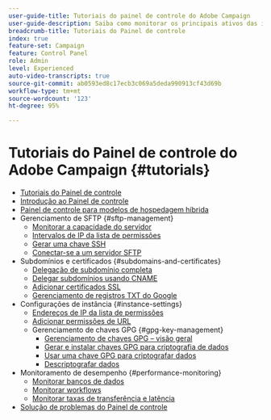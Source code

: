 ```yaml
---
user-guide-title: Tutoriais do painel de controle do Adobe Campaign
user-guide-description: Saiba como monitorar os principais ativos das instâncias do Adobe Campaign e executar tarefas administrativas no Painel de controle.
breadcrumb-title: Tutoriais do Painel de controle
index: true
feature-set: Campaign
feature: Control Panel
role: Admin
level: Experienced
auto-video-transcripts: true
source-git-commit: ab0593ed8c17ecb3c069a5deda990913cf43d69b
workflow-type: tm+mt
source-wordcount: '123'
ht-degree: 95%

---
```



# Tutoriais do Painel de controle do Adobe Campaign {#tutorials}

+ [Tutoriais do Painel de controle](/help/control-panel-overview.md)
+ [Introdução ao Painel de controle](/help/get-started-with-control-panel.md)
+ [Painel de controle para modelos de hospedagem híbrida](/help/control-panel-for-hybrid-hosting-models.md)
+ Gerenciamento de SFTP {#sftp-management}
   + [Monitorar a capacidade do servidor](/help/sftp-management/monitor-server-capacity.md)
   + [Intervalos de IP da lista de permissões](/help/sftp-management/allowlist-ip-range.md)
   + [Gerar uma chave SSH](/help/sftp-management/generate-ssh-key.md)
   + [Conectar-se a um servidor SFTP](/help/sftp-management/connect-to-sftp-server.md)
+ Subdomínios e certificados {#subdomains-and-certificates}
   + [Delegação de subdomínio completa](/help/subdomains-and-certificates/subdomain-delegation.md)
   + [Delegar subdomínios usando CNAME](/help/subdomains-and-certificates/delegate-subdomains-using-cname.md)
   + [Adicionar certificados SSL](/help/subdomains-and-certificates/add-ssl-certificates.md)
   + [Gerenciamento de registros TXT do Google](/help/subdomains-and-certificates/google-txt-record-management.md)
+ Configurações de instância {#instance-settings}
   + [Endereços de IP da lista de permissões](/help/instance-settings/allowlist-ip-adresses.md)
   + [Adicionar permissões de URL](/help/instance-settings/add-url-permissions.md)
   + Gerenciamento de chaves GPG {#gpg-key-management}
      + [Gerenciamento de chaves GPG – visão geral](/help/instance-settings/gpg-key-management/gpg-key-management-overview.md)
      + [Gerar e instalar chaves GPG para criptografia de dados](/help/instance-settings/gpg-key-management/generate-and-install-gpg-keys-for-data-encryption.md)
      + [Usar uma chave GPG para criptografar dados](/help/instance-settings/gpg-key-management/use-a-gpg-key-to-encrypt-data.md)
      + [Descriptografar dados](/help/instance-settings/gpg-key-management/decrypt-data.md)
+ Monitoramento de desempenho {#performance-monitoring}
   + [Monitorar bancos de dados](/help/performance-monitoring/monitor-databases.md)
   + [Monitorar workflows](/help/performance-monitoring/monitor-workflows.md)
   + [Monitorar taxas de transferência e latência](/help/performance-monitoring/monitor-throughputs-and-latency.md)
+ [Solução de problemas do Painel de controle](/help/trouble-shooting.md)
